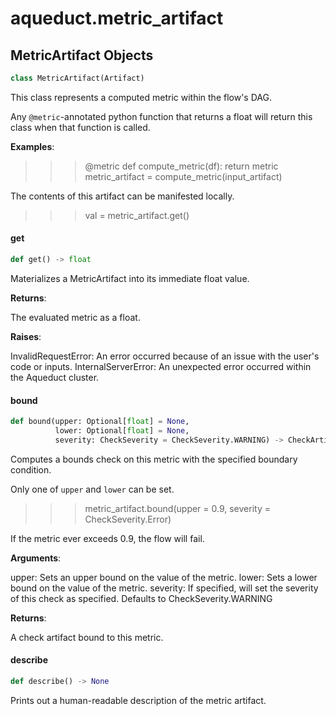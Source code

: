 <a id="aqueduct.metric_artifact"></a>

# aqueduct.metric\_artifact

<a id="aqueduct.metric_artifact.MetricArtifact"></a>

## MetricArtifact Objects

```python
class MetricArtifact(Artifact)
```

This class represents a computed metric within the flow's DAG.

Any `@metric`-annotated python function that returns a float will
return this class when that function is called.

**Examples**:

  >>> @metric
  >>> def compute_metric(df):
  >>>     return metric
  >>> metric_artifact = compute_metric(input_artifact)
  
  The contents of this artifact can be manifested locally.
  
  >>> val = metric_artifact.get()

<a id="aqueduct.metric_artifact.MetricArtifact.get"></a>

#### get

```python
def get() -> float
```

Materializes a MetricArtifact into its immediate float value.

**Returns**:

  The evaluated metric as a float.
  

**Raises**:

  InvalidRequestError:
  An error occurred because of an issue with the user's code or inputs.
  InternalServerError:
  An unexpected error occurred within the Aqueduct cluster.

<a id="aqueduct.metric_artifact.MetricArtifact.bound"></a>

#### bound

```python
def bound(upper: Optional[float] = None,
          lower: Optional[float] = None,
          severity: CheckSeverity = CheckSeverity.WARNING) -> CheckArtifact
```

Computes a bounds check on this metric with the specified boundary condition.

Only one of `upper` and `lower` can be set.

>>> metric_artifact.bound(upper = 0.9, severity = CheckSeverity.Error)

If the metric ever exceeds 0.9, the flow will fail.

**Arguments**:

  upper:
  Sets an upper bound on the value of the metric.
  lower:
  Sets a lower bound on the value of the metric.
  severity:
  If specified, will set the severity of this check as specified. Defaults to CheckSeverity.WARNING
  

**Returns**:

  A check artifact bound to this metric.

<a id="aqueduct.metric_artifact.MetricArtifact.describe"></a>

#### describe

```python
def describe() -> None
```

Prints out a human-readable description of the metric artifact.

